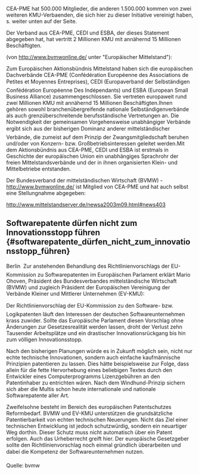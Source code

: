 CEA-PME hat 500.000 Mitglieder, die anderen 1.500.000 kommen von zwei
weiteren KMU-Verbaenden, die sich hier zu dieser Initiative vereinigt
haben, s. weiter unten auf der Seite.

Der Verband aus CEA-PME, CEDI und ESBA, der dieses Statement abgegeben
hat, hat vertritt 2 Millionen KMU mit annähernd 15 Millionen
Beschäftigten.

(von <http://www.bvmwonline.de/> unter \"Europäischer Mittelstand\"):

Zum Europäischen Aktionsbündnis Mittelstand haben sich die europäischen
Dachverbände CEA-PME (Confédération Européenne des Associations de
Petites et Moyennes Entreprises), CEDI (Europaverband der Selbständigen
 Confédération Européenne Des Indépendants) und ESBA (European Small
Business Alliance) zusammengeschlossen. Sie vertreten europaweit rund
zwei Millionen KMU mit annähernd 15 Millionen Beschäftigten.Ihnen
gehören sowohl branchenübergreifende nationale Selbständigenverbände als
auch grenzüberschreitende berufsständische Vertretungen an. Die
Notwendigkeit der gemeinsamen Vorgehensweise unabhängiger Verbände
ergibt sich aus der bisherigen Dominanz anderer mittelständischer
Verbände, die zumeist auf dem Prinzip der Zwangsmitgliedschaft beruhen
und/oder von Konzern- bzw. Großbetriebsinteressen geleitet werden.Mit
dem Aktionsbündnis aus CEA-PME, CEDI und ESBA ist erstmals in Geschichte
der europäischen Union ein unabhängiges Sprachrohr der freien
Mittelstandsverbände und der in ihnen organisierten Klein- und
Mittelbetriebe entstanden.

Der Bundesverband der mittelständischen Wirtschaft (BVMW) -
<http://www.bvmwonline.de/> ist Mitglied von CEA-PME und hat auch selbst
eine Stellungnahme abgegeben:

<http://www.mittelstandserver.de/newsa2003m09.html#news403>

## Softwarepatente dürfen nicht zum Innovationsstopp führen {#softwarepatente_dürfen_nicht_zum_innovationsstopp_führen}

Berlin  Zur anstehenden Behandlung des Richtlinienvorschlags der
EU-Kommission zu Softwarepatenten im Europäischen Parlament erklärt
Mario Ohoven, Präsident des Bundesverbandes mittelständische Wirtschaft
(BVMW) und zugleich Präsident der Europäischen Vereinigung der Verbände
Kleiner und Mittlerer Unternehmen (EV-KMU):

Der Richtlinienvorschlag der EU-Kommission zu den Software- bzw.
Logikpatenten läuft den Interessen der deutschen Softwareunternehmen
krass zuwider. Sollte das Europäische Parlament diesen Vorschlag ohne
Änderungen zur Gesetzesrealität werden lassen, droht der Verlust zehn
Tausender Arbeitsplätze und ein drastischer Innovationsrückgang bis hin
zum völligen Innovationsstopp.

Nach den bisherigen Planungen würde es in Zukunft möglich sein, nicht
nur echte technische Innovationen, sondern auch einfache kaufmännische
Prinzipien patentieren zu lassen. Dies hätte beispielsweise zur Folge,
dass allein für die fette Hervorhebung eines beliebigen Textes durch den
Entwickler eines Computerprogramms Lizenzgebühren an den Patentinhaber
zu entrichten wären. Nach dem Windhund-Prinzip sichern sich aber die
Multis schon heute internationale und nationale Softwarepatente aller
Art.

Zweifelsohne besteht im Bereich des europäischen Patentschutzes
Reformbedarf. BVMW und EV-KMU unterstützen die grundsätzliche
Patentierbarkeit von echten technischen Neuerungen. Nicht das Ziel einer
technischen Entwicklung ist jedoch schutzwürdig, sondern ein neuartiger
Weg dorthin. Dieser Schutz muss nicht automatisch über ein Patent
erfolgen. Auch das Urheberrecht greift hier. Der europäische Gesetzgeber
sollte den Richtlinienvorschlag noch einmal gründlich überarbeiten und
dabei die Kompetenz der Softwareunternehmen nutzen.

Quelle: bvmw
